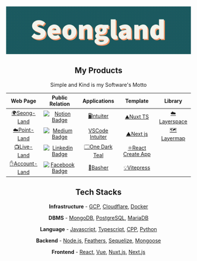 <p align="center"><a href="https://www.seongland.com"><img alt="seongland" src="seongland.gif" /></a></p>
<h2 align="center">My Products</h2>
<p align="center">Simple and Kind is my Software's Motto</p>
<table align="center">
<thead>
<tr>
<th align="center">Web Page</th>
<th align="center">Public Relation</th>
<th align="center">Applications</th>
<th align="center">Template</th>
<th>Library</th>
</tr>
</thead>
<tbody>
<tr>
<td align="center"><a href="https://www.seongland.com">🌍Seong-Land</a></td>
<td align="center"><a href="https://doc.seongland.com"><img alt="Notion Badge" src="https://img.shields.io/badge/Notion-white?style=round-square&amp;logo=notion&amp;logoColor=black" /></a></td>
<td align="center"><a href="https://github.com/seonglae/intuiter">🖥️Intuiter</a></td>
<td align="center"><a href="https://github.com/seonglae/nuxt-ts-template">⛰️Nuxt TS</a></td>
<td align="center"><a href="https://github.com/seonglae/layerspace">☁️Layerspace</a></td>
</tr>
<tr>
<td align="center"><a href="https://point.seongland.com">☁️Point-Land</a></td>
<td align="center"><a href="https://seongland.medium.com/"><img alt="Medium Badge" src="https://img.shields.io/badge/Medium-black?style=round-square&amp;logo=medium&amp;logoColor=white" /></a></td>
<td align="center"><a href="https://marketplace.visualstudio.com/items?itemName=seonglae.terminal-intuiter">VSCode Intuiter</a></td>
<td align="center"><a href="https://github.com/seonglae/next-ts-template">▲Next js</a></td>
<td align="center"><a href="https://github.com/seonglae/mapspace">🗺️Layermap</a></td>
</tr>
<tr>
<td align="center"><a href="https://live.seongland.com">📺Live-Land</a></td>
<td align="center"><a href="https://www.linkedin.com/in/seonglae/"><img alt="Linkedin Badge" src="https://img.shields.io/badge/LinkedIn-blue?style=round-square&amp;logo=LinkedIn&amp;logoColor=white" /></a></td>
<td align="center"><a href="https://marketplace.visualstudio.com/items?itemName=seonglae.one-dark-teal">🗔One Dark Teal</a></td>
<td align="center"><a href="https://github.com/seonglae/react-js-template">⚛️React Create App</a></td>
<td align="center"></td>
</tr>
<tr>
<td align="center"><a href="https://account.seongland.com">✋Account-Land</a></td>
<td align="center"><a href="https://www.facebook.com/profile.php?id=100006296858033"><img alt="Facebook Badge" src="https://img.shields.io/badge/Facebook-1877f2?style=round-square&amp;logo=facebook&amp;logoColor=white" /></a></td>
<td align="center"><a href="https://github.com/seonglae/basher">Basher</a></td>
<td align="center"><a href="https://github.com/seonglae/vitepress-template">💡Vitepress</a></td>
<td align="center"></td>
</tr>
</tbody>
</table>

<h2 align="center">Tech Stacks</h2>
<p align="center"><strong>Infrastructure</strong> -
<a href="https://doc.seongland.com/GCP-dc29aee7d3da4cfbaed3f8bce47e8424">GCP</a>,
<a href="https://doc.seongland.com/Cloudflare-878e4d0e330a430f9b2fe653de49c523">Cloudflare</a>,
<a href="https://doc.seongland.com/Docker-103c7b90450f45bda55b9b75d0d9e73a">Docker</a></p>
<p align="center"><strong>DBMS</strong> -
<a href="https://doc.seongland.com/mongoDB-2444695fc9c64c75b982098bbb93b5e1">MongoDB</a>,
<a href="https://doc.seongland.com/PostgreSQL-3ae3f466dca04db5a5e1d1f8560f1cfb">PostgreSQL</a>,
<a href="https://doc.seongland.com/MySQL-baf7441d97e54fb08d931374e9afdfbe">MariaDB</a></p>
<p align="center"><strong>Language</strong> -
<a href="https://doc.seongland.com/JavaScript-d8251729bdf14178bd7f08044cd0810a">Javascript</a>,
<a href="https://doc.seongland.com/Typescript-c30005ca7aeb48189fb2fbf9acad81e3">Typescript</a>,
<a href="https://doc.seongland.com/C-0716826a645c48d6875b047db04ade44">CPP</a>,
<a href="https://doc.seongland.com/Python-620b70e49f334d789295ba5c5ad27878">Python</a></p>
<p align="center"><strong>Backend</strong> -
<a href="https://doc.seongland.com/Node-js-b3411b9468054be79ee52339f9060bb2">Node.js</a>,
<a href="https://doc.seongland.com/Feathers-e1b8acbc3f354aada48afe48e00c222c">Feathers</a>,
<a href="https://doc.seongland.com/sequelize-eb27e316933f437896497aad33634535">Sequelize</a>,
<a href="https://doc.seongland.com/Mongoose-1dd2af4c70254bfb8fc48ffe87dfbfab">Mongoose</a></p>
<p align="center"><strong>Frontend</strong> -
<a href="https://doc.seongland.com/React-6be17656bd6e4fc79074ced55e7f61fd">React</a>,
<a href="https://doc.seongland.com/Vue-f1e411ee22464799b47cad2c83cee06f">Vue</a>,
<a href="https://doc.seongland.com/Nuxt-f622f76b0cb64b3dae70c11ddc544114">Nuxt.js</a>,
<a href="https://doc.seongland.com/Next-js-a75e711438774ea5aaffeb913b3173f0">Next.js</a></p>
